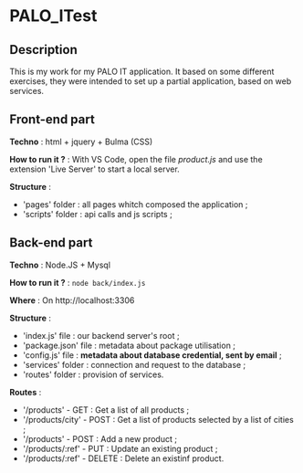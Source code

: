 # PALO_ITest
## Description
This is my work for my PALO IT application. It based on some different exercises, they were intended to set up a partial application, based on web services.
## Front-end part
**Techno** : html + jquery + Bulma (CSS)

**How to run it ?** : With VS Code, open the file *product.js* and use the extension 'Live Server' to start a local server.

**Structure** : 
 - 'pages' folder : all pages whitch composed the application ;
 - 'scripts' folder : api calls and js scripts ;

## Back-end part
**Techno** : Node.JS + Mysql

**How to run it ?** : `node back/index.js`

**Where** : On http://localhost:3306

**Structure** : 
 - 'index.js' file : our backend server's root ;
 - 'package.json' file : metadata about package utilisation ;
 - 'config.js' file : **metadata about database credential, sent by email** ;
 - 'services' folder : connection and request to the database ; 
 - 'routes' folder : provision of services.

**Routes** : 
 - '/products' - GET : Get a list of all products ;
 - '/products/city' - POST : Get a list of products selected by a list of cities ;
 - '/products' - POST : Add a new product ;
 - '/products/:ref' - PUT : Update an existing product ;
 - '/products/:ref' - DELETE : Delete an existinf product.
